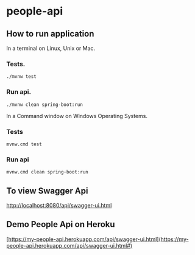 # people-api

## How to run application
In a terminal on Linux, Unix or Mac.
### Tests.
```
./mvnw test
```

### Run api.
```
./mvnw clean spring-boot:run
```

In a Command window on Windows Operating Systems.

### Tests
```
mvnw.cmd test
```

### Run api
```
mvnw.cmd clean spring-boot:run
```

## To view Swagger Api
[http://localhost:8080/api/swagger-ui.html](http://localhost:8080/api/swagger-ui.html)

## Demo People Api on Heroku
[https://my-people-api.herokuapp.com/api/swagger-ui.html](https://my-people-api.herokuapp.com/api/swagger-ui.html#)
